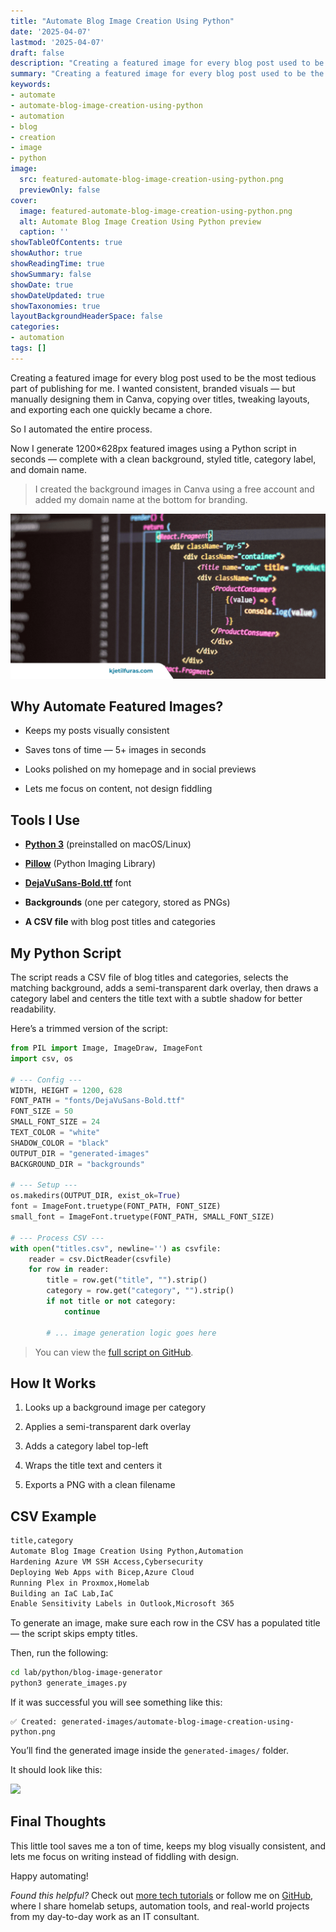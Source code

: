 ```yaml
---
title: "Automate Blog Image Creation Using Python"
date: '2025-04-07'
lastmod: '2025-04-07'
draft: false
description: "Creating a featured image for every blog post used to be the most tedious part of publishing for me. I wanted consistent, branded visuals \u2014 but manually designing them in Canva, copying over titles, tweaking layouts, and exporting each one quickly became a chore."
summary: "Creating a featured image for every blog post used to be the most tedious part of publishing for me. I wanted consistent, branded visuals \u2014 but manually designing them in Canva, copying over titles, tweaking layouts, and exporting each one quickly became a chore."
keywords:
- automate
- automate-blog-image-creation-using-python
- automation
- blog
- creation
- image
- python
image:
  src: featured-automate-blog-image-creation-using-python.png
  previewOnly: false
cover:
  image: featured-automate-blog-image-creation-using-python.png
  alt: Automate Blog Image Creation Using Python preview
  caption: ''
showTableOfContents: true
showAuthor: true
showReadingTime: true
showSummary: false
showDate: true
showDateUpdated: true
showTaxonomies: true
layoutBackgroundHeaderSpace: false
categories:
- automation
tags: []
---
```


Creating a featured image for every blog post used to be the most tedious part of publishing for me. I wanted consistent, branded visuals — but manually designing them in Canva, copying over titles, tweaking layouts, and exporting each one quickly became a chore.

So I automated the entire process.

Now I generate 1200×628px featured images using a Python script in seconds — complete with a clean background, styled title, category label, and domain name.

> I created the background images in Canva using a free account and added my domain name at the bottom for branding.

![Image illustrating my featured image][automation-1024x536]

## Why Automate Featured Images?

- Keeps my posts visually consistent

- Saves tons of time — 5+ images in seconds

- Looks polished on my homepage and in social previews

- Lets me focus on content, not design fiddling

## Tools I Use

- **[Python 3](https://www.python.org/downloads/)** (preinstalled on macOS/Linux)

- **[Pillow](https://pypi.org/project/pillow/)** (Python Imaging Library)

- **[DejaVuSans-Bold.ttf](https://dejavu-fonts.github.io/)** font

- **Backgrounds** (one per category, stored as PNGs)

- **A CSV file** with blog post titles and categories

## My Python Script

The script reads a CSV file of blog titles and categories, selects the matching background, adds a semi-transparent dark overlay, then draws a category label and centers the title text with a subtle shadow for better readability.

Here’s a trimmed version of the script:

```python
from PIL import Image, ImageDraw, ImageFont
import csv, os

# --- Config ---
WIDTH, HEIGHT = 1200, 628
FONT_PATH = "fonts/DejaVuSans-Bold.ttf"
FONT_SIZE = 50
SMALL_FONT_SIZE = 24
TEXT_COLOR = "white"
SHADOW_COLOR = "black"
OUTPUT_DIR = "generated-images"
BACKGROUND_DIR = "backgrounds"

# --- Setup ---
os.makedirs(OUTPUT_DIR, exist_ok=True)
font = ImageFont.truetype(FONT_PATH, FONT_SIZE)
small_font = ImageFont.truetype(FONT_PATH, SMALL_FONT_SIZE)

# --- Process CSV ---
with open("titles.csv", newline='') as csvfile:
    reader = csv.DictReader(csvfile)
    for row in reader:
        title = row.get("title", "").strip()
        category = row.get("category", "").strip()
        if not title or not category:
            continue

        # ... image generation logic goes here
```

> You can view the [full script on GitHub](https://github.com/kfuras/lab/tree/main/python/blog-image-generator).

## How It Works

1. Looks up a background image per category

3. Applies a semi-transparent dark overlay

5. Adds a category label top-left

7. Wraps the title text and centers it

9. Exports a PNG with a clean filename

## CSV Example

```bash
title,category
Automate Blog Image Creation Using Python,Automation
Hardening Azure VM SSH Access,Cybersecurity
Deploying Web Apps with Bicep,Azure Cloud
Running Plex in Proxmox,Homelab
Building an IaC Lab,IaC
Enable Sensitivity Labels in Outlook,Microsoft 365
```

To generate an image, make sure each row in the CSV has a populated title — the script skips empty titles.

Then, run the following:

```bash
cd lab/python/blog-image-generator
python3 generate_images.py
```

If it was successful you will see something like this:

```batch
✅ Created: generated-images/automate-blog-image-creation-using-python.png
```

You’ll find the generated image inside the `generated-images/` folder.

It should look like this:

![][automate-blog-image-creation-using-python-1024x536]

## Final Thoughts

This little tool saves me a ton of time, keeps my blog visually consistent, and lets me focus on writing instead of fiddling with design.

Happy automating!

_Found this helpful?_ Check out [more tech tutorials](https://kjetilfuras.com/blog/) or follow me on [GitHub](https://github.com/kfuras), where I share homelab setups, automation tools, and real-world projects from my day-to-day work as an IT consultant.

[automation-1024x536]: automation-1024x536.png
[automate-blog-image-creation-using-python-1024x536]: automate-blog-image-creation-using-python-1024x536.png
